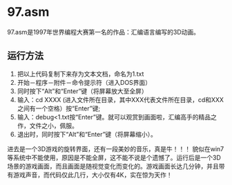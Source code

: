 # 97.asm

97.asm是1997年世界编程大赛第一名的作品：汇编语言编写的3D动画。

## 运行方法

1. 把以上代码复制下来存为文本文档，命名为1.txt
2. 开始－程序－附件－命令提示符（进入DOS界面）
3. 同时按下“Alt”和“Enter”键（将屏幕放大至全屏）
4. 输入：cd XXXX  (进入文件所在目录，其中XXX代表文件所在目录，cd和XXX之间有一个空格）按“Enter”键;
5. 输入：debug<1.txt按“Enter”键。就可以观赏到画面啦，汇编高手的精品之作，文件之小，佩服。
6. 退出时，同时按下“Alt”和“Enter”键（将屏幕缩小）。

进去是一个3D游戏的旋转界面，还有一段美妙的音乐，真是牛！！！
貌似在win7等系统中不能使用，原因是不能全屏，这不能不说是个遗憾了。运行后是一个3D场景的游戏画面，而且画面是随视觉变化而变化的。游戏画面长达几分钟，并且带有游戏声音，而代码仅此几行，大小仅有4K，实在惊为天作！
